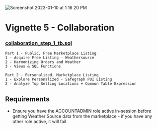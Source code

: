 ![Screenshot 2023-01-10 at 1 16 20 PM](https://user-images.githubusercontent.com/68337675/211653010-1b83e4ab-69cb-4344-9238-58da546d4918.png)
# Vignette 5 - Collaboration

### [collaboration_step_1_tb.sql](https://github.com/snowflakecorp/frostbytes/blob/main/Tasty%20Bytes/30%20-%20vignettes/Zero%20to%20Snowflake/5%20-%20Collaboration/collaboration_step_1_tb.sql)
```
Part 1 - Public, Free Marketplace Listing
1 - Acquire Free Listing - Weathersource
2 - Harmonizing Orders and Weather
3 - Views & SQL Functions

Part 2 - Personalized, Marketplace Listing
1 - Explore Personalized - Safegraph POI Listing
2 - Analyze Top Selling Locations + Common Table Expression
```
## Requirements
- Ensure you have the ACCOUNTADMIN role active in-session before getting Weather Source data from the marketplace - if you have any other role active, it will fail
